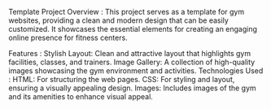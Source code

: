 Template Project
Overview :
This project serves as a template for gym websites, providing a clean and modern design that can be easily customized. It showcases the essential elements for creating an engaging online presence for fitness centers.

Features :
Stylish Layout: Clean and attractive layout that highlights gym facilities, classes, and trainers.
Image Gallery: A collection of high-quality images showcasing the gym environment and activities.
Technologies Used :
HTML: For structuring the web pages.
CSS: For styling and layout, ensuring a visually appealing design.
Images: Includes images of the gym and its amenities to enhance visual appeal.
